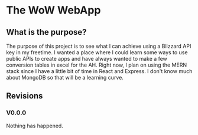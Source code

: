 # The WoW WebApp

## What is the purpose?
The purpose of this project is to see what I can achieve using a Blizzard API key in my freetime. I wanted a place where I could learn some ways to use public APIs to create apps and have always wanted to make a few conversion tables in excel for the AH. Right now, I plan on using the MERN stack since I have a little bit of time in React and Express. I don't know much about MongoDB so that will be a learning curve.

## Revisions

### V0.0.0
Nothing has happened.
